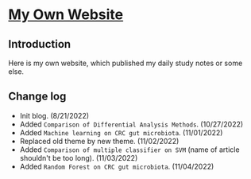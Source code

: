 # [My Own Website](https://HuaZou.github.io/)


## Introduction

Here is my own website, which published my daily study notes or some else.

## Change log

+ Init blog. (8/21/2022)
+ Added `Comparison of Differential Analysis Methods`. (10/27/2022)
+ Added `Machine learning on CRC gut microbiota`. (11/01/2022)
+ Replaced old theme by new theme. (11/02/2022)
+ Added `Comparison of multiple classifier on SVM` (name of article shouldn't be too long). (11/03/2022)
+ Added `Random Forest on CRC gut microbiota`. (11/04/2022)
